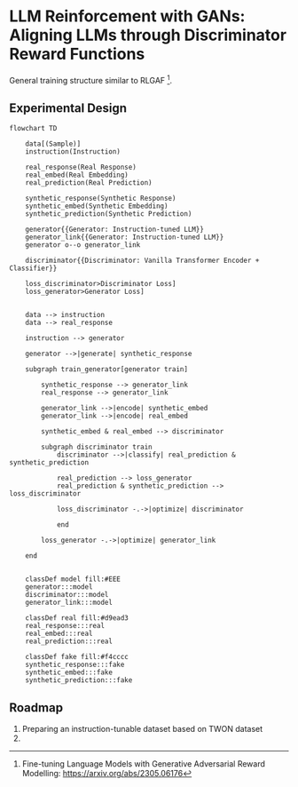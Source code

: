 # LLM Reinforcement with GANs: Aligning LLMs through Discriminator Reward Functions

General training structure similar to RLGAF [^1].

## Experimental Design

```mermaid
flowchart TD

    data[(Sample)]
    instruction(Instruction)

    real_response(Real Response)
    real_embed(Real Embedding)
    real_prediction(Real Prediction)

    synthetic_response(Synthetic Response)
    synthetic_embed(Synthetic Embedding)
    synthetic_prediction(Synthetic Prediction)

    generator{{Generator: Instruction-tuned LLM}}
    generator_link{{Generator: Instruction-tuned LLM}}
    generator o--o generator_link

    discriminator{{Discriminator: Vanilla Transformer Encoder + Classifier}}

    loss_discriminator>Discriminator Loss]
    loss_generator>Generator Loss]


	data --> instruction
    data --> real_response

    instruction --> generator
	
    generator -->|generate| synthetic_response

    subgraph train_generator[generator train]
    
        synthetic_response --> generator_link
        real_response --> generator_link

        generator_link -->|encode| synthetic_embed
        generator_link -->|encode| real_embed

        synthetic_embed & real_embed --> discriminator

        subgraph discriminator train
            discriminator -->|classify| real_prediction & synthetic_prediction

            real_prediction --> loss_generator
            real_prediction & synthetic_prediction --> loss_discriminator

            loss_discriminator -.->|optimize| discriminator

            end
        
        loss_generator -.->|optimize| generator_link
    
    end


	classDef model fill:#EEE
	generator:::model
	discriminator:::model
    generator_link:::model

	classDef real fill:#d9ead3
	real_response:::real
    real_embed:::real
    real_prediction:::real

	classDef fake fill:#f4cccc
	synthetic_response:::fake
    synthetic_embed:::fake
    synthetic_prediction:::fake
```

## Roadmap

1. Preparing an instruction-tunable dataset based on TWON dataset
2. 

[^1]: Fine-tuning Language Models with Generative Adversarial Reward Modelling: <https://arxiv.org/abs/2305.06176>
